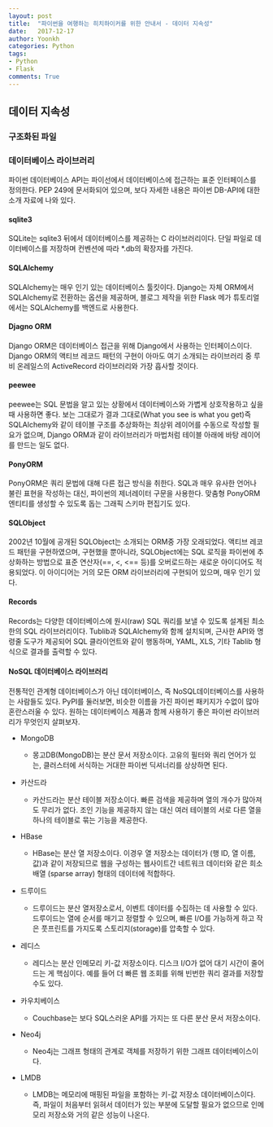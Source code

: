 ```yaml
---
layout: post
title:  "파이썬을 여행하는 히치하이커를 위한 안내서 - 데이터 지속성"
date:   2017-12-17
author: Yoonkh
categories: Python
tags:   
- Python
- Flask
comments: True
---
```



## 데이터 지속성

### 구조화된 파일 

### 데이터베이스 라이브러리

파이썬 데이터베이스 API는 파이선에서 데이터베이스에 접근하는 표준 인터페이스를 정의한다. PEP 249에 문서화되어 있으며, 보다 자세한 내용은 파이썬 DB-API에 대한 소개 자료에 나와 있다. 

#### sqlite3

SQLite는 sqlite3 뒤에서 데이터베이스를 제공하는 C 라이브러리이다. 단일 파일로 데이터베이스를 저장하며 컨벤션에 따라 *.db의 확장자를 가진다. 

#### SQLAlchemy

SQLAlchemy는 매우 인기 있는 데이터베이스 툴킷이다. Django는 자체 ORM에서 SQLAlchemy로 전환하는 옵션을 제공하며, 블로그 제작을 위한 Flask 메가 튜토리얼에서는 SQLAlchemy를 백엔드로 사용한다. 

#### Djagno ORM

Django ORM은 데이터베이스 접근을 위해 Django에서 사용하는 인터페이스이다. Django ORM의 액티브 레코드 패턴의 구현이 아마도 여기 소개되는 라이브러리 중 루비 온레일스의 ActiveRecord 라이브러리와 가장 흡사할 것이다. 

#### peewee

peewee는 SQL 문법을 알고 있는 상황에서 데이터베이스와 가볍게 상호작용하고 싶을 때 사용하면 좋다. 보는 그대로가 결과 그대로(What you see is what you get)즉 SQLAlchemy와 같이 테이블 구조를 추상화하는 최상위 레이어를 수동으로 작성할 필요가 없으며, Django ORM과 같이 라이브러리가 마법처럼 테이블 아래에 바탕 레이어를 만드는 일도 없다. 

#### PonyORM

PonyORM은 쿼리 문법에 대해 다른 접근 방식을 취한다. SQL과 매우 유사한 언어나 불린 표현을 작성하는 대신, 파이썬의 제너레이터 구문을 사용한다. 맞춤형 PonyORM 엔티티를 생성할 수 있도록 돕는 그래픽 스키마 편집기도 있다. 

#### SQLObject

2002년 10월에 공개된 SQLObject는 소개되는 ORM중 가장 오래되었다. 액티브 레코드 패턴을 구현하였으며, 구현했을 뿐아니라, SQLObject에는 SQL 로직을 파이썬에 추상화하는 방법으로 표준 연산자(==, <, <== 등)를 오버로드하는 새로운 아이디어도 적용되었다. 이 아이디어는 거의 모든 ORM 라이브러리에 구현되어 있으며, 매우 인기 있다. 

#### Records 

Records는 다양한 데이터베이스에 원시(raw) SQL 쿼리를 보낼 수 있도록 설계된 최소한의 SQL 라이브러리이다. Tublib과 SQLAlchemy와 함께 설치되며, 근사한 API와 명령줄 도구가 제공되어 SQL 클라이언트와 같이 행동하며, YAML, XLS, 기타 Tablib 형식으로 결과를 출력할 수 있다. 

#### NoSQL 데이터베이스 라이브러리

전통적인 관계형 데이터베이스가 아닌 데이터베이스, 즉 NoSQL데이터베이스를 사용하는 사람들도 있다. PyPI를 둘러보면, 비슷한 이름을 가진 파이썬 패키지가 수없이 많아 혼란스러울 수 있다. 원하는 데이터베이스 제품과 함께 사용하기 좋은 파이썬 라이브러리가 무엇인지 살펴보자. 

- MongoDB

	- 몽고DB(MongoDB)는 분산 문서 저장소이다. 고유의 필터와 쿼리 언어가 있는, 클러스터에 서식하는 거대한 파이썬 딕셔너리를 상상하면 된다. 

- 카산드라 

	- 카산드라는 분산 테이블 저장소이다. 빠른 검색을 제공하며 열의 개수가 많아져도 무리가 없다. 조인 기능을 제공하지 않는 대신 여러 테이블의 서로 다른 열을 하나의 테이블로 묶는 기능을 제공한다. 

- HBase

	- HBase는 분산 열 저장소이다. 이경우 열 저장소는 데이터가 (행 ID, 열 이름, 값)과 같이 저장되므로 웹을 구성하는 웹사이트간 네트워크 데이터와 같은 희소 배열 (sparse array) 형태의 데이터에 적합하다. 

- 드루이드 

	- 드루이드는 분산 열저장소로서, 이벤트 데이터를 수집하는 데 사용할 수 있다. 드루이드는 열에 순서를 매기고 정렬할 수 있으며, 빠른 I/O를 가능하게 하고 작은 풋프린트를 가지도록 스토리지(storage)를 압축할 수 있다. 

- 레디스 

	- 레디스는 분산 인메모리 키-값 저장소이다. 디스크 I/O가 없어 대기 시간이 줄어드는 게 핵심이다. 예를 들어 더 빠른 웹 조회를 위해 빈번한 쿼리 결과를 저장할 수도 있다. 

- 카우치베이스 

	- Couchbase는 보다 SQL스러운 API를 가지는 또 다른 분산 문서 저장소이다. 

- Neo4j

	- Neo4j는 그래프 형태의 관계로 객체를 저장하기 위한 그래프 데이터베이스이다.

- LMDB 

	- LMDB는 메모리에 매핑된 파일을 포함하는 키-값 저장소 데이터베이스이다. 즉, 파일이 처음부터 읽혀서 데이터가 있는 부분에 도달할 필요가 없으므로 인메모리 저장소와 거의 같은 성능이 나온다. 

